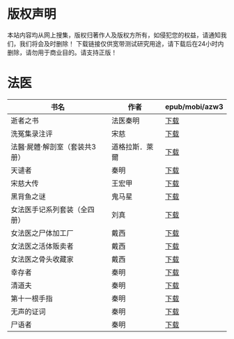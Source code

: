 # 版权声明

本站内容均从网上搜集，版权归著作人及版权方所有，如侵犯您的权益，请通知我们，我们将会及时删除！ 下载链接仅供宽带测试研究用途，请下载后在24小时内删除，请勿用于商业目的。请支持正版！

# 法医

| 书名 | 作者 | epub/mobi/azw3 |
| --- | --- | --- |
| 逝者之书 | 法医秦明 | [下载](https://url89.ctfile.com/f/31084289-1356998971-364375?p=8866) |
| 洗冤集录注评 | 宋慈 | [下载](https://url89.ctfile.com/f/31084289-1357053118-be8da5?p=8866) |
| 法醫·屍體·解剖室（套装共3册） | 道格拉斯．萊爾 | [下载](https://url89.ctfile.com/f/31084289-1357034428-aee5f1?p=8866) |
| 天谴者 | 秦明 | [下载](https://url89.ctfile.com/f/31084289-1357024783-34b504?p=8866) |
| 宋慈大传 | 王宏甲 | [下载](https://url89.ctfile.com/f/31084289-1357007542-43cf64?p=8866) |
| 黑背鱼之谜 | 鬼马星 | [下载](https://url89.ctfile.com/f/31084289-1357007254-1e1503?p=8866) |
| 女法医手记系列套装（全四册） | 刘真 | [下载](https://url89.ctfile.com/f/31084289-1357007236-0684b2?p=8866) |
| 女法医之尸体加工厂 | 戴西 | [下载](https://url89.ctfile.com/f/31084289-1357005703-a1559d?p=8866) |
| 女法医之活体贩卖者 | 戴西 | [下载](https://url89.ctfile.com/f/31084289-1357005706-7945b8?p=8866) |
| 女法医之骨头收藏家 | 戴西 | [下载](https://url89.ctfile.com/f/31084289-1357005088-c846d7?p=8866) |
| 幸存者 | 秦明 | [下载](https://url89.ctfile.com/f/31084289-1357004773-132338?p=8866) |
| 清道夫 | 秦明 | [下载](https://url89.ctfile.com/f/31084289-1357004761-6fcbaa?p=8866) |
| 第十一根手指 | 秦明 | [下载](https://url89.ctfile.com/f/31084289-1357004764-d26dda?p=8866) |
| 无声的证词 | 秦明 | [下载](https://url89.ctfile.com/f/31084289-1357004758-85afce?p=8866) |
| 尸语者 | 秦明 | [下载](https://url89.ctfile.com/f/31084289-1357004755-5d0247?p=8866) |
